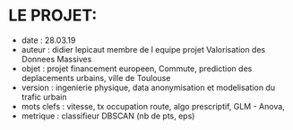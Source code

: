 # LE PROJET:
- date    		: 28.03.19
- auteur  		: didier lepicaut membre de l equipe projet Valorisation des Donnees Massives
- objet   		: projet financement europeen, Commute, prediction des deplacements urbains, ville de Toulouse
- version 		: ingenierie physique, data anonymisation et modelisation du trafic urbain
- mots clefs 	: vitesse, tx occupation route, algo prescriptif, GLM - Anova, 
- metrique		: classifieur DBSCAN (nb de pts, eps)

